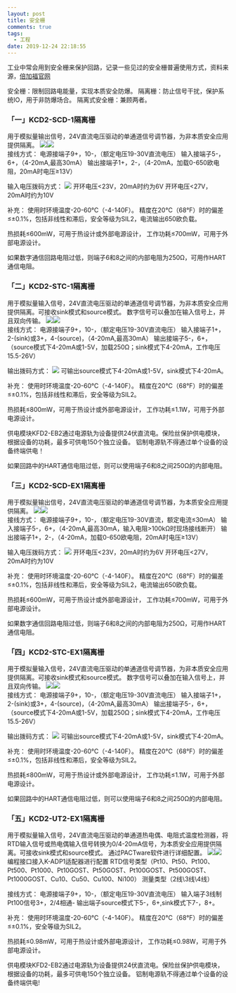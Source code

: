 ```yaml
---
layout: post
title: 安全栅
comments: true
tags:
  - 工程
date: 2019-12-24 22:18:55
---
```

工业中常会用到安全栅来保护回路，记录一些见过的安全栅普遍使用方式，资料来源，[倍加福官网](https://www.pepperl-fuchs.com/china/zh/index.htm)
<!--more-->
安全栅：限制回路电能量，实现本质安全防爆。
隔离栅：防止信号干扰，保护系统IO，用于非防爆场合。
隔离式安全栅：兼顾两者。

### 「一」KCD2-SCD-1隔离栅
用于模拟量输出信号，24V直流电压驱动的单通道信号调节器，为非本质安全应用提供隔离。
![](\assets\images/191224_1.jpg)![](\assets\images/191224_2.jpg)  
接线方式：
电源接端子9+，10-，（额定电压19-30V直流电压）
输入接端子5-，6+，（4-20mA,最高30mA）
输出接端子1+，2-，（4-20mA，加载0-650欧电阻，20mA时电压≥13V）

输入电压拨码方式：
![](\assets\images/191224_3.jpg)
开环电压<23V，20mA时约为6V
开环电压<27V，20mA时约为10V

补充：
使用时环境温度-20-60°C（-4-140F）。
精度在20°C（68°F）时的偏差≤±0.1%，包括非线性和滞后，安全等级为SIL2，电流输出650欧负载。

热损耗≤600mW，可用于热设计或外部电源设计，
工作功耗≤700mW，可用于外部电源设计。

如果数字通信回路电阻过低，则端子6和8之间的内部电阻为250Ω，可用作HART通信电阻。

### 「二」KCD2-STC-1隔离栅
用于模拟量输入信号，24V直流电压驱动的单通道信号调节器，为非本质安全应用提供隔离。可接收sink模式和source模式。
数字信号可以叠加在输入信号上，并且双向传输。
![](\assets\images/191224_4.jpg)![](\assets\images/191224_5.jpg)  
接线方式：
电源接端子9+，10-，（额定电压19-30V直流电压）
输入接端子1+，2-(sink)或3+，4-(source)，（4-20mA,最高30mA）
输出接端子5-，6+，（source模式下4-20mA或1-5V，加载250Ω；sink模式下4-20mA，工作电压15.5-26V）

输出拨码方式：
![](\assets\images/191224_6.jpg)
可输出source模式下4-20mA或1-5V，sink模式下4-20mA。

补充：
使用时环境温度-20-60°C（-4-140F）。
精度在20°C（68°F）时的偏差≤±0.1%，包括非线性和滞后，安全等级为SIL2。

热损耗≤800mW，可用于热设计或外部电源设计，
工作功耗≤1.1W，可用于外部电源设计。

供电模块KFD2-EB2通过电源轨为设备提供24伏直流电。保险丝保护供电模块，根据设备的功耗，最多可供电150个独立设备。
铝制电源轨不得通过单个设备的设备终端供电！

如果回路中的HART通信电阻过低，则可以使用端子6和8之间250Ω的内部电阻。

### 「三」KCD2-SCD-EX1隔离栅
用于模拟量输出信号，24V直流电压驱动的单通道信号调节器，为本质安全应用提供隔离。
![](\assets\images/191224_7.jpg)![](\assets\images/191224_8.jpg)  
接线方式：
电源接端子9+，10-，（额定电压19-30V直流，额定电流≤30mA）
输入接端子5-，6+，（4-20mA,最高30mA，输入电阻>100kΩ时现场接线断开）
输出接端子1+，2-，（4-20mA，加载0-650欧电阻，20mA时电压≥13V）

输入电压拨码方式：
![](\assets\images/191224_9.jpg)
开环电压<23V，20mA时约为6V
开环电压<27V，20mA时约为10V

补充：
使用时环境温度-20-60°C（-4-140F）。
精度在20°C（68°F）时的偏差≤±0.1%，包括非线性和滞后，安全等级为SIL2，电流输出650欧负载。

热损耗≤600mW，可用于热设计或外部电源设计，
工作功耗≤700mW，可用于外部电源设计。

如果数字通信回路电阻过低，则端子6和8之间的内部电阻为250Ω，可用作HART通信电阻。

### 「四」KCD2-STC-EX1隔离栅
用于模拟量输入信号，24V直流电压驱动的单通道信号调节器，为非本质安全应用提供隔离。可接收sink模式和source模式。
数字信号可以叠加在输入信号上，并且双向传输。
![](\assets\images/191224_10.jpg)![](\assets\images/191224_11.jpg)  
接线方式：
电源接端子9+，10-，（额定电压19-30V直流电压）
输入接端子1+，2-(sink)或3+，4-(source)，（4-20mA,最高30mA）
输出接端子5-，6+，（source模式下4-20mA或1-5V，加载250Ω；sink模式下4-20mA，工作电压15.5-26V）

输出拨码方式：
![](\assets\images/191224_12.jpg)
可输出source模式下4-20mA或1-5V，sink模式下4-20mA。

补充：
使用时环境温度-20-60°C（-4-140F）。
精度在20°C（68°F）时的偏差≤±0.1%，包括非线性和滞后，安全等级为SIL2。

热损耗≤800mW，可用于热设计或外部电源设计，
工作功耗≤1.1W，可用于外部电源设计。

如果回路中的HART通信电阻过低，则可以使用端子6和8之间250Ω的内部电阻。

### 「五」KCD2-UT2-EX1隔离栅
用于模拟量输入信号，24V直流电压驱动的单通道热电偶、电阻式温度检测器，将RTD输入信号或热电偶输入信号转换为0/4-20mA信号，为本质安全应用提供隔离。可接收sink模式和source模式。
通过PACTware软件进行详细配置。
![](\assets\images/191224_13.jpg)![](\assets\images/191224_14.jpg)  
编程接口接入K-ADP1适配器进行配置
RTD信号类型（Pt10、Pt50、Pt100、Pt500、Pt1000、Pt10GOST、Pt50GOST、Pt100GOST、Pt500GOST、Pt1000GOST、Cu10、Cu50、Cu100、Ni100）
测量类型（2线\3线\4线）

接线方式：
电源接端子9+，10-，（额定电压19-30V直流电压）
输入端子3线制Pt100信号3+，2/4相通-
输出端子source模式下5-，6+,sink模式下7-，8+。

补充：
使用时环境温度-20-60°C（-4-140F）。
精度在20°C（68°F）时的偏差≤±0.1%，安全等级为SIL2。

热损耗≤0.98mW，可用于热设计或外部电源设计，
工作功耗≤0.98W，可用于外部电源设计。

供电模块KFD2-EB2通过电源轨为设备提供24伏直流电。保险丝保护供电模块，根据设备的功耗，最多可供电150个独立设备。
铝制电源轨不得通过单个设备的设备终端供电!